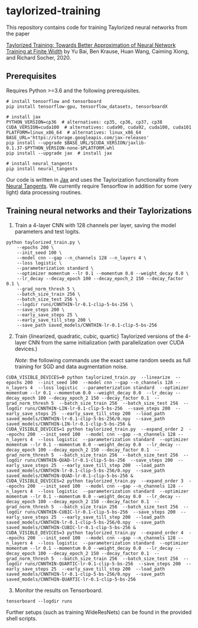 # taylorized-training

This repository contains code for training Taylorized neural networks from the paper

[Taylorized Training: Towards Better Approximation of Neural Network Training at Finite Width](https://arxiv.org/abs/2002.04010) by Yu Bai, Ben Krause, Huan Wang, Caiming Xiong, and Richard Socher, 2020.

## Prerequisites
Requires Python >=3.6 and the following prerequisites.
```
# install tensorflow and tensorboard
pip install tensorflow-gpu, tensorflow_datasets, tensorboardX

# install jax
PYTHON_VERSION=cp36  # alternatives: cp35, cp36, cp37, cp38
CUDA_VERSION=cuda100  # alternatives: cuda90, cuda92, cuda100, cuda101
PLATFORM=linux_x86_64  # alternatives: linux_x86_64
BASE_URL='https://storage.googleapis.com/jax-releases'
pip install --upgrade $BASE_URL/$CUDA_VERSION/jaxlib-0.1.37-$PYTHON_VERSION-none-$PLATFORM.whl
pip install --upgrade jax  # install jax

# install neural_tangents
pip install neural_tangents
```
Our code is written in [Jax](https://github.com/google/jax) and uses the Taylorization functionality from [Neural Tangents](https://github.com/google/neural-tangents). We currently require Tensorflow in addition for some (very light) data processing routines.

## Training neural networks and their Taylorizations
1. Train a 4-layer CNN with 128 channels per layer, saving the model parameters and test logits.
```
python taylorized_train.py \
    --epochs 200 \
    --init_seed 100 \
    --model cnn --gap --n_channels 128 --n_layers 4 \
    --loss logistic \
    --parameterization standard \
    --optimizer momentum --lr 0.1 --momentum 0.0 --weight_decay 0.0 \
    --lr_decay --decay_epoch 100 --decay_epoch_2 150 --decay_factor 0.1 \
    --grad_norm_thresh 5 \
    --batch_size_train 256 \
    --batch_size_test 256 \
    --logdir runs/CNNTHIN-lr-0.1-clip-5-bs-256 \
    --save_steps 200 \
    --early_save_steps 25 \
    --early_save_till_step 200 \
    --save_path saved_models/CNNTHIN-lr-0.1-clip-5-bs-256
```

2. Train {linearized, quadratic, cubic, quartic} Taylorized versions of the 4-layer CNN from the same initialization (with parallelization over CUDA devices.)

    *Note*: the following commands use the exact same random seeds as full training for SGD and data augmentation noise.
```
CUDA_VISIBLE_DEVICES=0 python taylorized_train.py  --linearize  --epochs 200  --init_seed 100  --model cnn --gap --n_channels 128 --n_layers 4  --loss logistic  --parameterization standard  --optimizer momentum --lr 0.1 --momentum 0.0 --weight_decay 0.0  --lr_decay --decay_epoch 100 --decay_epoch_2 150 --decay_factor 0.1  --grad_norm_thresh 5  --batch_size_train 256  --batch_size_test 256  --logdir runs/CNNTHIN-LIN-lr-0.1-clip-5-bs-256  --save_steps 200  --early_save_steps 25  --early_save_till_step 200  --load_path saved_models/CNNTHIN-lr-0.1-clip-5-bs-256/0.npy  --save_path saved_models/CNNTHIN-LIN-lr-0.1-clip-5-bs-256 &
CUDA_VISIBLE_DEVICES=1 python taylorized_train.py  --expand_order 2  --epochs 200  --init_seed 100  --model cnn --gap --n_channels 128 --n_layers 4  --loss logistic  --parameterization standard  --optimizer momentum --lr 0.1 --momentum 0.0 --weight_decay 0.0  --lr_decay --decay_epoch 100 --decay_epoch_2 150 --decay_factor 0.1  --grad_norm_thresh 5  --batch_size_train 256  --batch_size_test 256  --logdir runs/CNNTHIN-QUAD-lr-0.1-clip-5-bs-256  --save_steps 200  --early_save_steps 25  --early_save_till_step 200  --load_path saved_models/CNNTHIN-lr-0.1-clip-5-bs-256/0.npy  --save_path saved_models/CNNTHIN-QUAD-lr-0.1-clip-5-bs-256 &
CUDA_VISIBLE_DEVICES=2 python taylorized_train.py  --expand_order 3  --epochs 200  --init_seed 100  --model cnn --gap --n_channels 128 --n_layers 4  --loss logistic  --parameterization standard  --optimizer momentum --lr 0.1 --momentum 0.0 --weight_decay 0.0  --lr_decay --decay_epoch 100 --decay_epoch_2 150 --decay_factor 0.1  --grad_norm_thresh 5  --batch_size_train 256  --batch_size_test 256  --logdir runs/CNNTHIN-CUBIC-lr-0.1-clip-5-bs-256  --save_steps 200  --early_save_steps 25  --early_save_till_step 200  --load_path saved_models/CNNTHIN-lr-0.1-clip-5-bs-256/0.npy  --save_path saved_models/CNNTHIN-CUBIC-lr-0.1-clip-5-bs-256 &
CUDA_VISIBLE_DEVICES=3 python taylorized_train.py  --expand_order 4  --epochs 200  --init_seed 100  --model cnn --gap --n_channels 128 --n_layers 4  --loss logistic  --parameterization standard  --optimizer momentum --lr 0.1 --momentum 0.0 --weight_decay 0.0  --lr_decay --decay_epoch 100 --decay_epoch_2 150 --decay_factor 0.1  --grad_norm_thresh 5  --batch_size_train 256  --batch_size_test 256  --logdir runs/CNNTHIN-QUARTIC-lr-0.1-clip-5-bs-256  --save_steps 200  --early_save_steps 25  --early_save_till_step 200  --load_path saved_models/CNNTHIN-lr-0.1-clip-5-bs-256/0.npy  --save_path saved_models/CNNTHIN-QUARTIC-lr-0.1-clip-5-bs-256
```

3. Monitor the results on Tensorboard.
```
tensorboard --logdir runs
```

Further setups (such as training WideResNets) can be found in the provided shell scripts.
